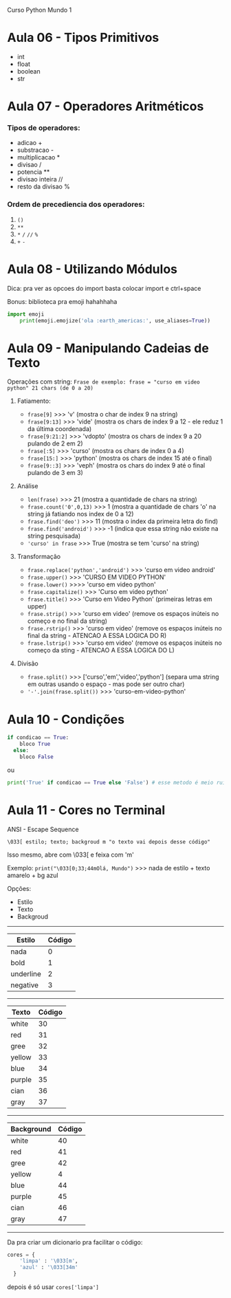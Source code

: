 Curso Python Mundo 1
# Aula 06 - Tipos Primitivos
- int
- float
- boolean
- str

# Aula 07 - Operadores Aritméticos
### Tipos de operadores:
  - adicao +
  - substracao -
  - multiplicacao *
  - divisao /
  - potencia **
  - divisao inteira //
  - resto da divisao %
  
###   Ordem de precediencia dos operadores:
  1. `()`
  2. `**`
  3. `*` `/` `//` `%`
  4. `+`  `-`

# Aula 08 - Utilizando Módulos
Dica: pra ver as opcoes do import basta colocar import e ctrl+space

Bonus: biblioteca pra emoji hahahhaha
   
```python
import emoji
    print(emoji.emojize('ola :earth_americas:', use_aliases=True))
```

# Aula 09 - Manipulando Cadeias de Texto
Operações com string:
`Frase de exemplo: frase = "curso em video python" 21 chars (de 0 a 20)`

1. Fatiamento:
    - `frase[9]` >>> 'v' (mostra o char de index 9 na string)
    - `frase[9:13]` >>> 'vide' (mostra os chars de index 9 a 12 - ele reduz 1 da última coordenada)
    - `frase[9:21:2]` >>> 'vdopto' (mostra os chars de index 9 a 20 pulando de 2 em 2)
    - `frase[:5]` >>> 'curso' (mostra os chars de index 0 a 4)
    - `frase[15:]` >>> 'python' (mostra os chars de index 15 até o final)
    - `frase[9::3]` >>> 'veph' (mostra os chars do index 9 até o final pulando de 3 em 3)

2. Análise
      - `len(frase)` >>> 21 (mostra a quantidade de chars na string)
      - `frase.count('0',0,13)` >>> 1 (mostra a quantidade de chars 'o' na string já fatiando nos index de 0 a 12)
      - `frase.find('deo')` >>> 11 (mostra o index da primeira letra do find)
      - `frase.find('android')` >>> -1 (indica que essa string não existe na string pesquisada)
      - `'curso' in frase` >>> True (mostra se tem 'curso' na string)

3. Transformação
      - `frase.replace('python','android')` >>> 'curso em video android'
      - `frase.upper()` >>> 'CURSO EM VIDEO PYTHON'
      - `frase.lower()` >>>> 'curso em video python'
      - `frase.capitalize()` >>> 'Curso em video python'
      - `frase.title()` >>> 'Curso em Video Python' (primeiras letras em upper)
      - `frase.strip()` >>> 'curso em video' (remove os espaços inúteis no começo e no final da string)
      - `frase.rstrip()` >>> 'curso em video' (remove os espaços inúteis no final da string - ATENCAO A ESSA LOGICA DO R)
      - `frase.lstrip()` >>> 'curso em video' (remove os espaços inúteis no começo da sting - ATENCAO A ESSA LOGICA DO L)

4. Divisão
   - `frase.split()` >>> ['curso','em','video','python'] (separa uma string em outras usando o espaço - mas pode ser outro char)
   -  `'-'.join(frase.split())` >>> 'curso-em-video-python' 



# Aula 10 - Condições

```python
if condicao == True:
    bloco True
  else:
    bloco False
```
ou
```python
print('True' if condicao == True else 'False') # esse metodo é meio ruim
```

# Aula 11 - Cores no Terminal
ANSI - Escape Sequence

`\033[ estilo; texto; backgroud m "o texto vai depois desse código"`

Isso mesmo, abre com \033[ e feixa com 'm'

Exemplo:
  `print("\033[0;33;44mOlá, Mundo")` >>> nada de estilo + texto amarelo + bg azul

Opções:
  - Estilo
  - Texto
  - Backgroud

---

<div align='center'>

|Estilo  |Código  |
|---------|---------|
| nada    |0         |
|bold     |1         |
| underline    |2         |
| negative    |3         |

</div>

---

<div align='center'>

|Texto  |Código  |
|---------|---------|
|white     |      30   |
|red     |       31  |
|gree     |        32 |
|yellow     | 33        |
|blue     |   34      |
|purple     |     35    |
|cian     |       36  |
|gray     |        37 |

</div>

---

<div align='center'>

|Background  |Código  |
|---------|---------|
|white     |      40   |
|red     |       41  |
|gree     |        42 |
|yellow     | 4        |
|blue     |   44      |
|purple     |     45    |
|cian     |       46  |
|gray     |        47 |

</div>

---

Da pra criar um dicionario pra facilitar o código:
  
```python
cores = {
    'limpa' : '\033[m',
    'azul' : '\033[34m'
  }
```


  depois é só usar `cores['limpa']`

  